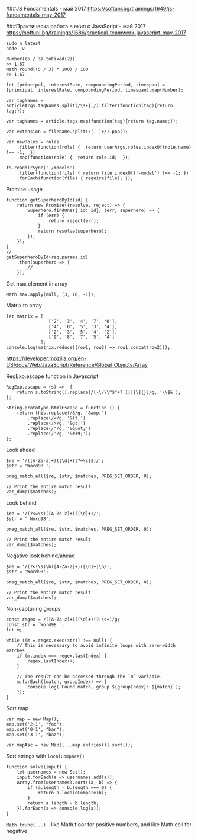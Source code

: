 ###JS Fundamentals - май 2017
https://softuni.bg/trainings/1649/js-fundamentals-may-2017

###Практическа работа в екип с JavaScript - май 2017
https://softuni.bg/trainings/1686/practical-teamwork-javascript-may-2017

```
sudo n latest
node -v
```

```
Number((5 / 3).toFixed(2))
>> 1.67
Math.round((5 / 3) * 100) / 100
>> 1.67
```

```
let [principal, interestRate, compoundingPeriod, timespan] = [principal, interestRate, compoundingPeriod, timespan].map(Number);

var tagNames = articleArgs.tagNames.split(/\s+|,/).filter(function(tag){return tag;});

var tagNames = article.tags.map(function(tag){return tag.name;});

var extension = filename.split(/[. ]+/).pop();

var newRoles = roles
    .filter(function(role) {  return userArgs.roles.indexOf(role.name) !== -1;  })
    .map(function(role) {  return role.id;  });

fs.readdirSync('./models')
	.filter(function(file) { return file.indexOf('-model') !== -1; })
	.forEach(function(file) { require(file); });

```

Promise usage
```
function getSuperheroById(id) {
    return new Promise((resolve, reject) => {
        Superhero.findOne({_id: id}, (err, superhero) => {
            if (err) {
                return reject(err);
            }
            return resolve(superhero);
        });
    });
}
//
getSuperheroById(req.params.id)
    .then(superhero => {
        //
    });
```

Get max element in array

`Math.max.apply(null, [3, 10, -1]);`

Matrix to array

```
let matrix = [
                ['2', '3', '4', '7', '0'],
                ['4', '0', '5', '3', '4'],
                ['2', '3', '5', '4', '2'],
                ['9', '8', '7', '5', '4']   
             ];
console.log(matrix.reduce((row1, row2) => row1.concat(row2)));
```

https://developer.mozilla.org/en-US/docs/Web/JavaScript/Reference/Global_Objects/Array

RegExp.escape function in Javascript

```
RegExp.escape = (s) =>  {
    return s.toString().replace(/[-\/\\^$*+?.()|[\]{}]/g, '\\$&');
};

String.prototype.htmlEscape = function () {
    return this.replace(/&/g, '&amp;')
        .replace(/</g, '&lt;')
        .replace(/>/g, '&gt;')
        .replace(/"/g, '&quot;')
        .replace(/'/g, '&#39;');
};
```

Look ahead

```
$re = '/([A-Za-z]+)([\d]+)(?=\s|$)/';
$str = 'Word98 ';

preg_match_all($re, $str, $matches, PREG_SET_ORDER, 0);

// Print the entire match result
var_dump($matches);
```

Look behind

```
$re = '/(?<=\s)([A-Za-z]+)([\d]+)/';
$str = ' Word98';

preg_match_all($re, $str, $matches, PREG_SET_ORDER, 0);

// Print the entire match result
var_dump($matches);
```

Negative look behind/ahead

```
$re = '/(?<!\s)\b([A-Za-z]+)([\d]+)\b/';
$str = 'Word98';

preg_match_all($re, $str, $matches, PREG_SET_ORDER, 0);

// Print the entire match result
var_dump($matches);
```

Non-capturing groups

```
const regex = /([A-Za-z]+)([\d]+)(?:\s+)/g;
const str = `Word98 `;
let m;

while ((m = regex.exec(str)) !== null) {
    // This is necessary to avoid infinite loops with zero-width matches
    if (m.index === regex.lastIndex) {
        regex.lastIndex++;
    }
    
    // The result can be accessed through the `m`-variable.
    m.forEach((match, groupIndex) => {
        console.log(`Found match, group ${groupIndex}: ${match}`);
    });
}
```

Sort map

```
var map = new Map();
map.set('2-1', "foo");
map.set('0-1', "bar");
map.set('3-1', "baz");

var mapAsc = new Map([...map.entries()].sort());
```

Sort strings with `localCompare()`

```
function solve(input) {
    let usernames = new Set();
    input.forEach(a => usernames.add(a));
    Array.from(usernames).sort((a, b) => {
        if (a.length - b.length === 0) {
            return a.localeCompare(b);
        }
        return a.length - b.length;
    }).forEach(a => console.log(a));
}
```

`Math.trunc(...)` - like Math.floor for positive numbers, and like Math.ceil for negative


